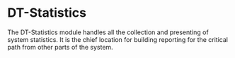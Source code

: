 # DT-Statistics
The DT-Statistics module handles all the collection and presenting of system statistics. It is the chief location for
building reporting for the critical path from other parts of the system.
